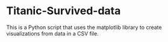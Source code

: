 # Titanic-Survived-data
This is a Python script that uses the matplotlib library to create visualizations from data in a CSV file.
